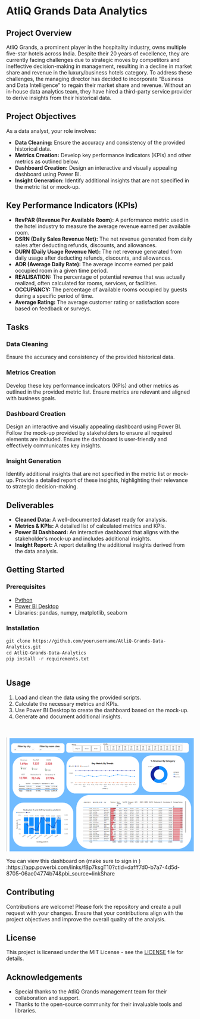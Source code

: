 <!DOCTYPE html>
<html lang="en">
<head>
  <meta charset="UTF-8">
  <meta name="viewport" content="width=device-width, initial-scale=1.0">
  
</head>
<body>

<div style="max-width: 800px; margin: 0 auto;">
  <h1>AtliQ Grands Data Analytics</h1>

  <h2>Project Overview</h2>
  <p>AtliQ Grands, a prominent player in the hospitality industry, owns multiple five-star hotels across India. Despite their 20 years of excellence, they are currently facing challenges due to strategic moves by competitors and ineffective decision-making in management, resulting in a decline in market share and revenue in the luxury/business hotels category. To address these challenges, the managing director has decided to incorporate “Business and Data Intelligence” to regain their market share and revenue. Without an in-house data analytics team, they have hired a third-party service provider to derive insights from their historical data.</p>

  <h2>Project Objectives</h2>
  <p>As a data analyst, your role involves:</p>
  <ul>
    <li><strong>Data Cleaning:</strong> Ensure the accuracy and consistency of the provided historical data.</li>
    <li><strong>Metrics Creation:</strong> Develop key performance indicators (KPIs) and other metrics as outlined below.</li>
    <li><strong>Dashboard Creation:</strong> Design an interactive and visually appealing dashboard using Power BI.</li>
    <li><strong>Insight Generation:</strong> Identify additional insights that are not specified in the metric list or mock-up.</li>
  </ul>

  <h2>Key Performance Indicators (KPIs)</h2>
  <ul>
    <li><strong>RevPAR (Revenue Per Available Room):</strong> A performance metric used in the hotel industry to measure the average revenue earned per available room.</li>
    <li><strong>DSRN (Daily Sales Revenue Net):</strong> The net revenue generated from daily sales after deducting refunds, discounts, and allowances.</li>
    <li><strong>DURN (Daily Usage Revenue Net):</strong> The net revenue generated from daily usage after deducting refunds, discounts, and allowances.</li>
    <li><strong>ADR (Average Daily Rate):</strong> The average income earned per paid occupied room in a given time period.</li>
    <li><strong>REALISATION:</strong> The percentage of potential revenue that was actually realized, often calculated for rooms, services, or facilities.</li>
    <li><strong>OCCUPANCY:</strong> The percentage of available rooms occupied by guests during a specific period of time.</li>
    <li><strong>Average Rating:</strong> The average customer rating or satisfaction score based on feedback or surveys.</li>
  </ul>

  <h2>Tasks</h2>

  <h3>Data Cleaning</h3>
  <p>Ensure the accuracy and consistency of the provided historical data.</p>

  <h3>Metrics Creation</h3>
  <p>Develop these key performance indicators (KPIs) and other metrics as outlined in the provided metric list. Ensure metrics are relevant and aligned with business goals.</p>

  <h3>Dashboard Creation</h3>
  <p>Design an interactive and visually appealing dashboard using Power BI. Follow the mock-up provided by stakeholders to ensure all required elements are included. Ensure the dashboard is user-friendly and effectively communicates key insights.</p>

  <h3>Insight Generation</h3>
  <p>Identify additional insights that are not specified in the metric list or mock-up. Provide a detailed report of these insights, highlighting their relevance to strategic decision-making.</p>

  <h2>Deliverables</h2>
  <ul>
    <li><strong>Cleaned Data:</strong> A well-documented dataset ready for analysis.</li>
    <li><strong>Metrics &amp; KPIs:</strong> A detailed list of calculated metrics and KPIs.</li>
    <li><strong>Power BI Dashboard:</strong> An interactive dashboard that aligns with the stakeholder’s mock-up and includes additional insights.</li>
    <li><strong>Insight Report:</strong> A report detailing the additional insights derived from the data analysis.</li>
  </ul>

  <h2>Getting Started</h2>

  <h3>Prerequisites</h3>
  <ul>
    <li><a href="https://www.python.org/downloads/">Python</a></li>
    <li><a href="https://powerbi.microsoft.com/desktop/">Power BI Desktop</a></li>
    <li>Libraries: pandas, numpy, matplotlib, seaborn</li>
  </ul>

  <h3>Installation</h3>
  <pre><code>git clone https://github.com/yourusername/AtliQ-Grands-Data-Analytics.git
cd AtliQ-Grands-Data-Analytics
pip install -r requirements.txt
  </code></pre>

  <h2>Usage</h2>
  <ol>
    <li>Load and clean the data using the provided scripts.</li>
    <li>Calculate the necessary metrics and KPIs.</li>
    <li>Use Power BI Desktop to create the dashboard based on the mock-up.</li>
    <li>Generate and document additional insights.</li>
  </ol>
  <br>
  <br>

  <img src="https://github.com/fahad648/AtliQ-Grands-Data-Analytics/blob/master/HOTEL%20MANAGEMENT.PNG" alt="Project Image">

  <p>You can view this dashboard on (make sure to sign in ) :https://app.powerbi.com/links/fBp7ksgT10?ctid=dafff7d0-b7a7-4d5d-8705-06ac04774b74&pbi_source=linkShare</p>
  <h2>Contributing</h2>
  <p>Contributions are welcome! Please fork the repository and create a pull request with your changes. Ensure that your contributions align with the project objectives and improve the overall quality of the analysis.</p>

  <h2>License</h2>
  <p>This project is licensed under the MIT License - see the <a href="LICENSE">LICENSE</a> file for details.</p>

  <h2>Acknowledgements</h2>
  <ul>
    <li>Special thanks to the AtliQ Grands management team for their collaboration and support.</li>
    <li>Thanks to the open-source community for their invaluable tools and libraries.</li>
  </ul>
</div>

</body>
</html>
